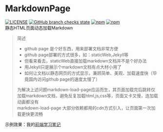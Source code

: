 # MarkdownPage
[![LICENSE](https://img.shields.io/github/license/acyza/MarkdownPage)](LICENSE)
[![GitHub branch checks state](https://img.shields.io/github/checks-status/acyza/MarkdownPage/main)]()
[![npm](https://img.shields.io/npm/v/markdown-load-page)](https://www.npmjs.com/package/markdown-load-page)
[![npm](https://img.shields.io/npm/dy/markdown-load-page)](https://www.npmjs.com/package/markdown-load-page)  
静态HTML页面动态加载Markdown

>简述
>- github page 是个好东西，用来部署文档非常方便
>- github page部署的方式很多，如：staticWeb,Jekyll等
>- 但看来看去，staticWeb直接加载markdown文档并不是个好办法
>- 用Jekyll只是展示个markdown文档有点大材小用了
>- 如何让文档以静态网页的方式显示，兼顾简单、美观、加载速度快（毕竟国内访问github page的速度太慢了）
>  
>为解决上述问题markdown-load-page应运而生，其页面加载完后跳转仅加载markdown文档，避免反复加载html,js,css等，页面又卡又慢，连加载动画都没有  
>markdown-load-page 大部分依赖都用的cdn方式引入，让页面第一次加载更快更流畅


示例效果：我的[前端学习笔记](https://acyza.github.io/FrontEndBlog/)